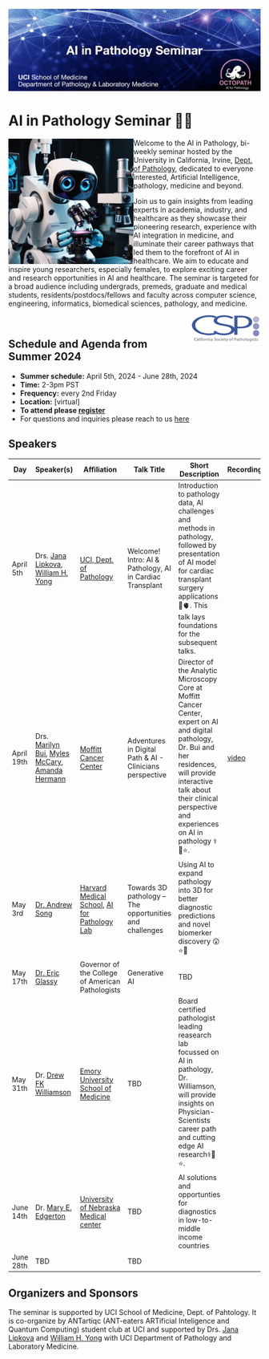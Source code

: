![This is an alt text.](/data/SeminarHeader1.jpg "This is a sample image.")

# AI in Pathology Seminar 🔬🧬

<img src="data/seminar_logo.jpg" width="250px" align="left" />

Welcome to the AI in Pathology, bi-weekly seminar hosted by the University in California, Irvine, [Dept. of Pathology](https://www.pathology.uci.edu/index.asp/), dedicated to everyone interested, Artificial Intelligence, pathology, medicine and beyond.

Join us to gain insights from leading experts in academia, industry, and healthcare as they showcase their pioneering research, experience with AI integration in medicine, and illuminate their career pathways that led them to the forefront of AI in healthcare. We aim to educate and inspire young researchers, especially females, to explore exciting career and research opportunities in AI and healthcare. The seminar is targeted for a broad audience including undergrads, premeds, graduate and medical students, residents/postdocs/fellows and faculty across computer science, engineering, informatics, biomedical sciences, pathology, and medicine. 

<img src="data/CSP_logo.jpg" width="140px" align="right" />
<br>

## Schedule and Agenda from Summer 2024

* **Summer schedule:** April 5th, 2024 - June 28th, 2024
* **Time:** 2-3pm PST 
* **Frequency:** every 2nd Friday
* **Location:** [virtual]
* **To attend please [register](https://forms.gle/AFxvbwgS7JeCKuGn8)**
* For questions and inquiries please reach to us [here](mailto:antartiqcpath@gmail.com,jlipkova@hs.uci.edu)


## Speakers
| Day | Speaker(s) | Affiliation | Talk Title | Short Description | Recording |
| ------ | ------ | ------ | ------ | ------ | ------ |
| April 5th   |  Drs. [Jana Lipkova](http://octopath.org/jana.html), [William H. Yong](https://faculty.sites.uci.edu/whyonglab/about-dr-yong/) | [UCI, Dept. of Pathology](https://www.pathology.uci.edu/)| Welcome! Intro: AI & Pathology, AI in Cardiac Transplant | Introduction to pathology data, AI challenges and methods in pathology, followed by presentation of AI model for cardiac transplant surgery applications 🔬🫀. This talk lays foundations for the subsequent talks. | |
| April 19th  | Drs. [Marilyn Bui](https://www.moffitt.org/providers/marilyn-bui/), [Myles McCary](https://www.linkedin.com/in/mylesmccrary/), [Amanda Hermann](https://twitter.com/HerrPath)  | [Moffitt Cancer Center](https://www.moffitt.org/) | Adventures in Digital Path & AI - Clinicians perspective| Director of the Analytic Microscopy Core at Moffitt Cancer Center, expert on AI and digital pathology, Dr. Bui and her residences, will provide interactive talk about their clinical perspective and experiences on AI in pathology ⚕️🔬⭐.| [video](https://drive.google.com/file/d/1iEe8uqUmy_k88_GdJRfmB37_3vq6ALB-/view?usp=sharing) | 
| May 3rd     | [Dr. Andrew Song](https://andrewhsong.wordpress.com/)   | [Harvard Medical School](https://hms.harvard.edu/), [AI for Pathology Lab](https://faisal.ai/) | Towards 3D pathology – The opportunities and challenges | Using AI to expand pathology into 3D for better diagnostic predictions and novel biomerker discovery 😲⭐🔬| | 
| May 17th    | [Dr. Eric Glassy](http://www.ericglassy.com/about_me/)   | Governor of the College of American Pathologists | Generative AI| TBD
| May 31th    | Dr. [Drew FK Williamson](https://www.dfkw.io/)   |  [Emory University School of Medicine](https://med.emory.edu/)|TBD | Board certified pathologist leading reasearch lab focussed on AI in pathology, Dr. Williamson, will provide insights on Physician-Scientists career path and cutting edge AI research⚕️🔬⭐.|
| June 14th   | Dr. [Mary E. Edgerton](https://newsroom.cap.org/spokespersons/mary-e.-edgerton--md--phd--fcap/s/3d941ea9-5bc9-4399-9ffb-ce7e2dfa42a9)   | [University of Nebraska Medical center](https://www.unmc.edu/) | TBD | AI solutions and opportunties for diagnostics in low-to-middle income countries
| June 28th   | TBD   | | TBD |




## Organizers and Sponsors
The seminar is supported by UCI School of Medicine, Dept. of Pahtology. It is co-organize by ANTartiqc (ANT-eaters ARTificial Inteligence and Quantum Computing) student club at UCI and supported by Drs. [Jana Lipkova](http://octopath.org/jana.html) and [William H. Yong](https://faculty.sites.uci.edu/whyonglab/about-dr-yong/) with UCI Department of Pathology and Laboratory Medicine.

